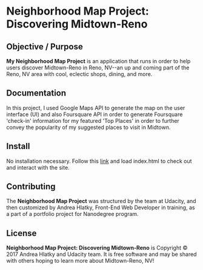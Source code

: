 # Neighborhood Map Project: Discovering Midtown-Reno

## Objective / Purpose

**My Neighborhood Map Project** is an application that runs in order to help users discover Midtown-Reno in Reno, NV--an up and coming part of the Reno, NV area with cool, eclectic shops, dining, and more.

## Documentation 

In this project, I used Google Maps API to generate the map on the user interface (UI) and also Foursquare API in order to generate Foursquare 'check-in' information for my featured 'Top Places' in order to further convey the popularity of my suggested places to visit in Midtown.

## Install

No installation necessary. Follow this [link](https://github.com/ahlatky/neighborhood-maps-project-discovering-midtown) and load index.html to check out and interact with the site.

## Contributing 

The **Neighborhood Map Project** was structured by the team at Udacity, and then customized by Andrea Hlatky, Front-End Web Developer in training, as a part of a portfolio project for Nanodegree program. 

## License

**Neighborhood Map Project: Discovering Midtown-Reno** is Copyright © 2017 Andrea Hlatky and Udacity team. It is free software and may be shared with others hoping to learn more about Midtown-Reno, NV!

